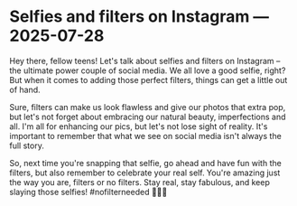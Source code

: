 # Selfies and filters on Instagram — 2025-07-28

Hey there, fellow teens! Let's talk about selfies and filters on Instagram – the ultimate power couple of social media. We all love a good selfie, right? But when it comes to adding those perfect filters, things can get a little out of hand. 

Sure, filters can make us look flawless and give our photos that extra pop, but let's not forget about embracing our natural beauty, imperfections and all. I'm all for enhancing our pics, but let's not lose sight of reality. It's important to remember that what we see on social media isn't always the full story. 

So, next time you're snapping that selfie, go ahead and have fun with the filters, but also remember to celebrate your real self. You're amazing just the way you are, filters or no filters. Stay real, stay fabulous, and keep slaying those selfies! #nofilterneeded 💁‍♀️📸